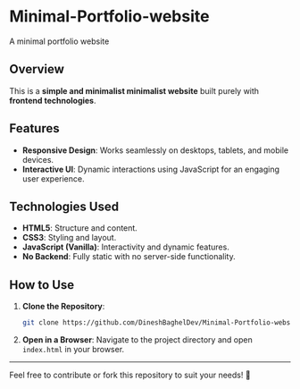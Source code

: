 # Minimal-Portfolio-website
A minimal portfolio website

## Overview

This is a **simple and minimalist minimalist website** built purely with **frontend technologies**. 

## Features

- **Responsive Design**: Works seamlessly on desktops, tablets, and mobile devices.
- **Interactive UI**: Dynamic interactions using JavaScript for an engaging user experience.

## Technologies Used

- **HTML5**: Structure and content.
- **CSS3**: Styling and layout.
- **JavaScript (Vanilla)**: Interactivity and dynamic features.
- **No Backend**: Fully static with no server-side functionality.

## How to Use

1. **Clone the Repository**:
   ```bash
   git clone https://github.com/DineshBaghelDev/Minimal-Portfolio-website
   ```
2. **Open in a Browser**:
   Navigate to the project directory and open `index.html` in your browser.

---

Feel free to contribute or fork this repository to suit your needs! 🎉

